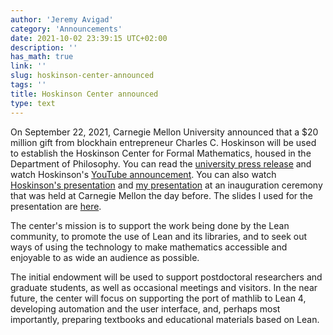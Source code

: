 ```yaml
---
author: 'Jeremy Avigad'
category: 'Announcements'
date: 2021-10-02 23:39:15 UTC+02:00
description: ''
has_math: true
link: ''
slug: hoskinson-center-announced
tags: ''
title: Hoskinson Center announced
type: text
---
```


On September 22, 2021, Carnegie Mellon University announced that a $20 million gift
from blockhain entrepreneur Charles C. Hoskinson will be used to establish the Hoskinson
Center for Formal Mathematics, housed in the Department of Philosophy.
You can read the [university press release](https://www.cmu.edu/news/stories/archives/2021/september/hoskinson-center-for-formal-mathematics.html) and
watch Hoskinson's [YouTube announcement](https://www.youtube.com/watch?v=3snIzhjqsk0&ab_channel=CharlesHoskinson). You can also watch
[Hoskinson's presentation](https://www.youtube.com/watch?v=gCLJOrJFLZQ&ab_channel=IOHK) and
[my presentation](https://www.youtube.com/watch?v=tbz6cdnFyPc&ab_channel=IOHK) at an
inauguration ceremony that was held at Carnegie Mellon the day before.
The slides I used for the presentation are [here](https://www.andrew.cmu.edu/user/avigad/Talks/hoskinson_inaugural.pdf).

The center's mission is to support the work being done by the Lean community,
to promote the use of Lean and its libraries,
and to seek out ways of using the technology to make mathematics accessible and enjoyable to
as wide an audience as possible.

The initial endowment will be used to support postdoctoral researchers and graduate students,
as well as occasional meetings and visitors.
In the near future, the center will focus on supporting the port of mathlib to Lean 4,
developing automation and the user interface, and, perhaps most importantly,
preparing textbooks and educational materials based on Lean.
